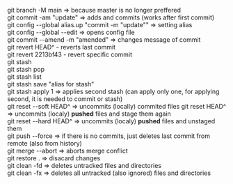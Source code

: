 git branch -M main => because master is no longer preffered  
git commit -am "update" => adds and commits (works after first commit)  
git config --global alias.up "commit -m "update"" => setting alias  
git config --global --edit => opens config file  
git commit --amend -m "amended" => changes message of commit  
git revert HEAD^ - reverts last commit  
git revert 2213bf43 - revert specific commit  
git stash  
git stash pop  
git stash list  
git stash save "alias for stash"  
git stash apply 1 => applies second stash (can apply only one, for applying second, it is needed to commit or stash)  
git reset --soft HEAD^ => uncommits (locally) commited files
git reset HEAD^ => uncommits (localy) **pushed** files and stage them again  
git reset --hard HEAD^ => uncommits (localy) **pushed** files and unstaged them  
git push --force => if there is no commits, just deletes last commit from remote (also from history)  
git merge --abort => aborts merge conflict  
git restore . => disacard changes  
git clean -fd => deletes untracked files and directories   
git clean -fx => deletes all untracked (also ignored) files and directories   